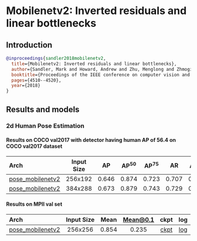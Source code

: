 # Mobilenetv2: Inverted residuals and linear bottlenecks

## Introduction

<!-- [BACKBONE] -->

```bibtex
@inproceedings{sandler2018mobilenetv2,
  title={Mobilenetv2: Inverted residuals and linear bottlenecks},
  author={Sandler, Mark and Howard, Andrew and Zhu, Menglong and Zhmoginov, Andrey and Chen, Liang-Chieh},
  booktitle={Proceedings of the IEEE conference on computer vision and pattern recognition},
  pages={4510--4520},
  year={2018}
}
```

## Results and models

### 2d Human Pose Estimation

#### Results on COCO val2017 with detector having human AP of 56.4 on COCO val2017 dataset

| Arch  | Input Size | AP | AP<sup>50</sup> | AP<sup>75</sup> | AR | AR<sup>50</sup> | ckpt | log |
| :----------------- | :-----------: | :------: | :------: | :------: | :------: | :------: |:------: |:------: |
| [pose_mobilenetv2](/configs/top_down/mobilenet_v2/coco/mobilenetv2_coco_256x192.py)  | 256x192 | 0.646 | 0.874 | 0.723 | 0.707 | 0.917 | [ckpt](https://download.openmmlab.com/mmpose/top_down/mobilenetv2/mobilenetv2_coco_256x192-d1e58e7b_20200727.pth) | [log](https://download.openmmlab.com/mmpose/top_down/mobilenetv2/mobilenetv2_coco_256x192_20200727.log.json) |
| [pose_mobilenetv2](/configs/top_down/mobilenet_v2/coco/mobilenetv2_coco_384x288.py)  | 384x288 | 0.673 | 0.879 | 0.743 | 0.729 | 0.916 | [ckpt](https://download.openmmlab.com/mmpose/top_down/mobilenetv2/mobilenetv2_coco_384x288-26be4816_20200727.pth) | [log](https://download.openmmlab.com/mmpose/top_down/mobilenetv2/mobilenetv2_coco_384x288_20200727.log.json) |

#### Results on MPII val set

| Arch  | Input Size | Mean | Mean@0.1   | ckpt    | log     |
| :--- | :--------: | :------: | :------: |:------: |:------: |
| [pose_mobilenetv2](/configs/top_down/mobilenet_v2/mpii/mobilenet_v2_mpii_256x256.py) | 256x256 | 0.854 | 0.235 | [ckpt](https://download.openmmlab.com/mmpose/top_down/mobilenetv2/mobilenetv2_mpii_256x256-e068afa7_20200812.pth) | [log](https://download.openmmlab.com/mmpose/top_down/mobilenetv2/mobilenetv2_mpii_256x256_20200812.log.json) |
